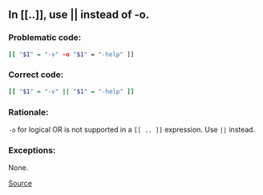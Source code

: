 ## In [\[..]], use || instead of -o.

### Problematic code:

```sh
[[ "$1" = "-v" -o "$1" = "-help" ]]
```

### Correct code:

```sh
[[ "$1" = "-v" || "$1" = "-help" ]]
```

### Rationale:

`-o` for logical OR is not supported in a `[[ .. ]]` expression. Use `||` instead.

### Exceptions:

None.

[Source](https://github.com/koalaman/shellcheck/wiki/SC2110)

